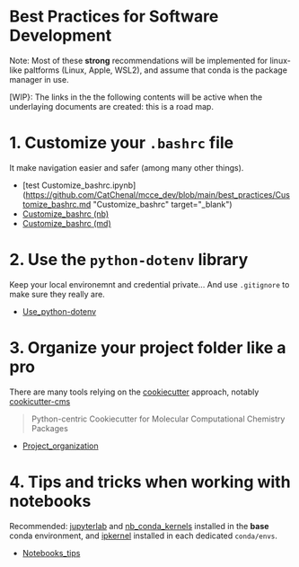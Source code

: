 # Best Practices for Software Development
Note: Most of these __strong__ recommendations will be implemented for linux-like paltforms (Linux, Apple, WSL2), and assume that conda is the package manager in use.


[WIP}: The links in the the following contents will be active when the underlaying documents are created: this is a road map.

# 1. Customize your `.bashrc` file
It make navigation easier and safer (among many other things).
 * [test Customize_bashrc.ipynb](https://github.com/CatChenal/mcce_dev/blob/main/best_practices/Customize_bashrc.md "Customize_bashrc" target="_blank")
 * [Customize_bashrc (nb)](Customize_bashrc.ipynb)
 * [Customize_bashrc (md)](Customize_bashrc.md)

# 2. Use the `python-dotenv` library
Keep your local environemnt and credential private... And use `.gitignore` to make sure they really are.
 * [Use_python-dotenv]()

# 3. Organize your project folder like a pro
There are many tools relying on the [cookiecutter](https://cookiecutter.readthedocs.io/en/latest/installation.html#install-cookiecutter) approach, notably [cookicutter-cms](https://github.com/MolSSI/cookiecutter-cms)
> Python-centric Cookiecutter for Molecular Computational Chemistry Packages
 * [Project_organization]()

# 4. Tips and tricks when working with notebooks
Recommended: [jupyterlab](https://jupyterlab.readthedocs.io/en/stable/getting_started/installation.html) and [nb_conda_kernels](https://github.com/Anaconda-Platform/nb_conda_kernels) installed in the __base__ conda environment, and [ipkernel](https://ipython.readthedocs.io/en/5.x/install/kernel_install.html) installed in each dedicated `conda/envs`.
 * [Notebooks_tips]()
